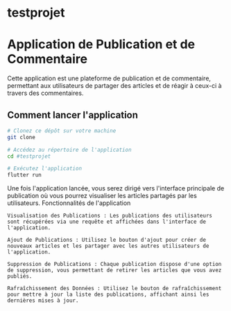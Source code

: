 # testprojet
# Application de Publication et de Commentaire

Cette application est une plateforme de publication et de commentaire, permettant aux utilisateurs de partager des articles et de réagir à ceux-ci à travers des commentaires.

## Comment lancer l'application

```bash
# Clonez ce dépôt sur votre machine
git clone 

# Accédez au répertoire de l'application
cd #testprojet

# Exécutez l'application
flutter run
````
Une fois l'application lancée, vous serez dirigé vers l'interface principale de publication où vous pourrez visualiser les articles partagés par les utilisateurs.
Fonctionnalités de l'application

    Visualisation des Publications : Les publications des utilisateurs sont récupérées via une requête et affichées dans l'interface de l'application.

    Ajout de Publications : Utilisez le bouton d'ajout pour créer de nouveaux articles et les partager avec les autres utilisateurs de l'application.

    Suppression de Publications : Chaque publication dispose d'une option de suppression, vous permettant de retirer les articles que vous avez publiés.

    Rafraîchissement des Données : Utilisez le bouton de rafraîchissement pour mettre à jour la liste des publications, affichant ainsi les dernières mises à jour.